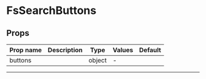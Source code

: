 # FsSearchButtons

## Props

| Prop name | Description | Type   | Values | Default |
| --------- | ----------- | ------ | ------ | ------- |
| buttons   |             | object | -      |         |

---
